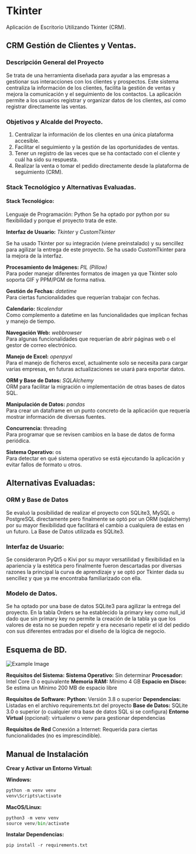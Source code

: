 
# Tkinter
Aplicación de Escritorio Utilizando Tkinter (CRM).

## CRM Gestión de Clientes y Ventas.


### Descripción General del Proyecto
Se trata de una  herramienta diseñada para ayudar a las empresas a gestionar sus interacciones con los clientes y prospectos.
 Este sistema centraliza la información de los clientes, facilita la gestión de ventas y mejora la comunicación y el seguimiento de los contactos. 
La aplicación permite a los usuarios registrar y organizar datos de los clientes, así como registrar directamente las ventas.

### Objetivos y Alcalde del Proyecto.
1. Centralizar la información de los clientes en una única plataforma accesible.
2. Facilitar el seguimiento y la gestión de las oportunidades de ventas.
3. Tener un registro de las veces que se ha contactado con el cliente y cuál ha sido su respuesta.
4. Realizar la venta o tomar el pedido directamente desde la plataforma de seguimiento (CRM).

### Stack Tecnológico y Alternativas Evaluadas.

#### Stack Tecnológico:
Lenguaje de Programación: Python
Se ha optado por python por su flexibilidad y porque el proyecto trata de este.

**Interfaz de Usuario:** *Tkinter* y *CustomTkinter*</br>

Se ha usado Tkinter por su integración (viene preinstalado) y su sencillez para agilizar la entrega de este proyecto. Se ha usado CustomTkinter para la mejora de la interfaz.

**Procesamiento de Imágenes:** *PIL (Pillow)*</br>
Para poder manejar diferentes formatos de imagen ya que Tkinter solo soporta GIF y PPM/PGM de forma nativa.

**Gestión de Fechas:** *datetime*</br>
Para ciertas funcionalidades que requerían trabajar con fechas.

**Calendario:** *tkcalendar*</br>
Como complemento a datetime en las funcionalidades que implican fechas y manejo de tiempo.

**Navegación Web:** *webbrowser*</br>
Para algunas funcionalidades que requerían de abrir páginas web o el gestor de correo electrónico.

**Manejo de Excel:** *openpyxl*</br>
Para el manejo de ficheros excel, actualmente solo se necesita para cargar varias empresas, en futuras actualizaciones se usará para exportar datos.

**ORM y Base de Datos:** *SQLAlchemy*</br>
ORM para facilitar la migración o implementación de otras bases de datos SQL.

**Manipulación de Datos:** *pandas*</br>
Para crear un dataframe en un punto concreto de la aplicación que requería mostrar información de diversas fuentes.

**Concurrencia:** threading</br>
Para programar que se revisen cambios en la base de datos de forma periódica.

**Sistema Operativo:** os</br>
Para detectar en qué sistema operativo se está ejecutando la aplicación y evitar fallos de formato u otros.</br>


## Alternativas Evaluadas:

### ORM y Base de Datos
Se evaluó la posibilidad de realizar el proyecto con SQLite3, MySQL o PostgreSQL directamente pero finalmente se optó por un ORM (sqlalchemy) por su mayor flexibilidad que facilitará el cambio a cualquiera de estas en un futuro.
La Base de Datos utilizada es SQLite3.

### Interfaz de Usuario:
Se consideraron PyQt5 o Kivi por su mayor versatilidad y flexibilidad en la apariencia y la estética pero finalmente fueron descartadas por diversas razones la principal la curva de aprendizaje y se optó por Tkinter dada su sencillez y que ya me encontraba familiarizado con ella.

### Modelo de Datos.
Se ha optado por una base de datos SQLite3 para agilizar  la entrega del proyecto.
En la tabla Orders se ha establecido la primary key como null_id dado que sin primary key no permite la creación de la tabla ya que los valores de esta no se pueden repetir y era necesario repetir el id del pedido con sus diferentes entradas por el diseño de la lógica de negocio.

## Esquema de BD.

![Example Image](https://drive.google.com/uc?id=1rEEtfySStxJ2YSyRcG-2uhtFrWnz8uOK)


**Requisitos del Sistema:**
**Sistema Operativo:** Sin determinar
**Procesador:** Intel Core i3 o equivalente
**Memoria RAM:** Mínimo 4 GB
**Espacio en Disco:** Se estima un Mínimo 200 MB de espacio libre

**Requisitos de Software:**
**Python:** Versión 3.8 o superior
**Dependencias:** Listadas en el archivo requirements.txt del proyecto
**Base de Datos:** SQLite 3.0 o superior (o cualquier otra base de datos SQL si se configura)
**Entorno Virtual** (opcional): virtualenv o venv para gestionar dependencias

 **Requisitos de Red**
Conexión a Internet: Requerida para ciertas funcionalidades (no es imprescindible).

## Manual de Instalación
**Crear y Activar un Entorno Virtual:**

**Windows:**
```python
python -m venv venv
venv\Scripts\activate
```
**MacOS/Linux:** </br>

```python
python3 -m venv venv
source venv/bin/activate
```
**Instalar Dependencias:** </br>

```python
pip install -r requirements.txt

```

